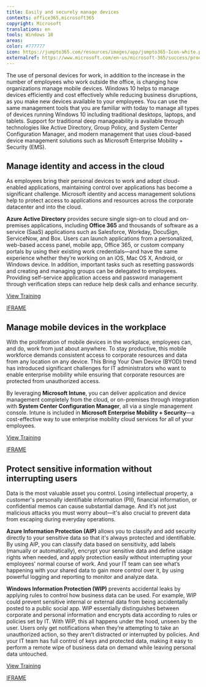 ```yaml
---
title: Easily and securely manage devices
contexts: office365,microsoft365
copyright: Microsoft
translations: en
tools: Windows 10
areas: 
color: #777777
icon: https://jumpto365.com/resources/images/app/jumpto365-Icon-white.png
externalref: https://www.microsoft.com/en-us/microsoft-365/success/productivitylibrary/easily-and-securely-manage-devices
---
```

The use of personal devices for work, in addition to the increase in the number of employees who work outside the office, is changing how organizations manage mobile devices.
Windows 10 helps to manage devices efficiently and cost effectively while reducing business disruptions, as you make new devices available to your employees. You can use the same management tools that you are familiar with today to manage all types of devices running Windows 10 including traditional desktops, laptops, and tablets. Support for traditional deep manageability is available through technologies like Active Directory, Group Policy, and System Center Configuration Manager, and modern management that uses cloud-based device management solutions such as Microsoft Enterprise Mobility + Security (EMS).


## Manage identity and access in the cloud

As employees bring their personal devices to work and adopt cloud-enabled applications, maintaining control over applications has become a significant challenge. Microsoft identity and access management solutions help to protect access to applications and resources across the corporate datacenter and into the cloud.

**Azure Active Directory** provides secure single sign-on to cloud and on-premises applications, including **Office 365** and thousands of software as a service (SaaS) applications such as Salesforce, Workday, DocuSign, ServiceNow, and Box. Users can launch applications from a personalized, web-based access panel, mobile app, Office 365, or custom company portals by using their existing work credentials—and have the same experience whether they’re working on an iOS, Mac OS X, Android, or Windows device. In addition, important tasks such as resetting passwords and creating and managing groups can be delegated to employees. Providing self-service application access and password management through verification steps can reduce help desk calls and enhance security.

[View Training](https://docs.microsoft.com/azure/active-directory/active-directory-whatis)

[IFRAME](https://www.microsoft.com/en-us/videoplayer/embed/RE1U9Pw)

## Manage mobile devices in the workplace

With the proliferation of mobile devices in the workplace, employees can, and do, work from just about anywhere. To stay productive, this mobile workforce demands consistent access to corporate resources and data from any location on any device. This Bring Your Own Device (BYOD) trend has introduced significant challenges for IT administrators who want to enable enterprise mobility while ensuring that corporate resources are protected from unauthorized access.

By leveraging **Microsoft Intune**, you can deliver application and device management completely from the cloud, or on-premises through integration with **System Center Configuration Manager**, all via a single management console. Intune is included in **Microsoft Enterprise Mobility + Security**—a cost-effective way to use enterprise mobility cloud services for all of your employees.

[View Training](https://docs.microsoft.com/intune/introduction-intune)

[IFRAME](https://www.microsoft.com/en-us/videoplayer/embed/RE1UMQS)

## Protect sensitive information without interrupting users

Data is the most valuable asset you control. Losing intellectual property, a customer's personally identifiable information (PII), financial information, or confidential memos can cause substantial damage. And it’s not just malicious attacks you must worry about—it's also crucial to prevent data from escaping during everyday operations.

**Azure Information Protection (AIP)** allows you to classify and add security directly to your sensitive data so that it's always protected and identifiable. By using AIP, you can classify data based on sensitivity, add labels (manually or automatically), encrypt your sensitive data and define usage rights when needed, and apply protection easily without interrupting your employees' normal course of work. And your IT team can see what’s happening with your shared data to gain more control over it, by using powerful logging and reporting to monitor and analyze data.

**Windows Information Protection (WIP)** prevents accidental leaks by applying rules to control how business data can be used. For example, WIP could prevent sensitive internal or external data from being accidentally posted to a public social app. WIP essentially distinguishes between corporate and personal information and encrypts data according to rules or policies set by IT. With WIP, this all happens under the hood, unseen by the user. Users only get notifications when they’re attempting to take an unauthorized action, so they aren’t distracted or interrupted by policies. And your IT team has full control of keys and protected data, making it easy to perform a remote wipe of business data on demand while leaving personal data untouched.

[View Training](https://docs.microsoft.com/information-protection/understand-explore/what-is-information-protection)

[IFRAME](https://www.microsoft.com/en-us/videoplayer/embed/RE1UK8U)


